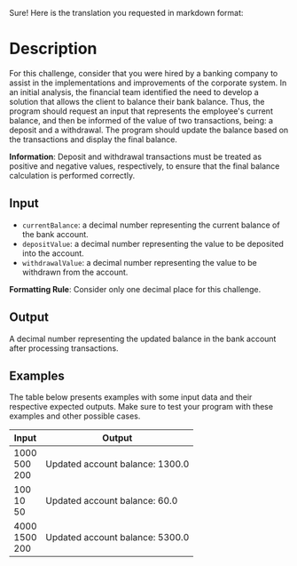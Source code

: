 Sure! Here is the translation you requested in markdown format:

# Description
For this challenge, consider that you were hired by a banking company to assist in the implementations and improvements of the corporate system. In an initial analysis, the financial team identified the need to develop a solution that allows the client to balance their bank balance. Thus, the program should request an input that represents the employee's current balance, and then be informed of the value of two transactions, being: a deposit and a withdrawal. The program should update the balance based on the transactions and display the final balance.

**Information**: Deposit and withdrawal transactions must be treated as positive and negative values, respectively, to ensure that the final balance calculation is performed correctly.

## Input
- `currentBalance`: a decimal number representing the current balance of the bank account.
- `depositValue`: a decimal number representing the value to be deposited into the account.
- `withdrawalValue`: a decimal number representing the value to be withdrawn from the account.

**Formatting Rule**: Consider only one decimal place for this challenge.

## Output
A decimal number representing the updated balance in the bank account after processing transactions.

## Examples
The table below presents examples with some input data and their respective expected outputs. Make sure to test your program with these examples and other possible cases.

| Input | Output |
|-------|--------|
| 1000<br>500<br>200 | Updated account balance: 1300.0 |
| 100<br>10<br>50 | Updated account balance: 60.0 |
| 4000<br>1500<br>200 | Updated account balance: 5300.0 |